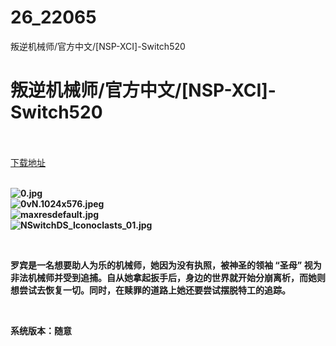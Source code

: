 # 26_22065
叛逆机械师/官方中文/[NSP-XCI]-Switch520
# 叛逆机械师/官方中文/[NSP-XCI]-Switch520
 <br/></br>
[下载地址](https://www.switch520.cc/article/22065 "下载地址")
<br/></br>

<p><strong><img title="0.jpg" src="https://www.switch520.cc/muke_img/2021_09_04_0e531a48e96cc.jpg" alt="0.jpg"></strong><br>
<strong><img title="0vN.1024x576.jpeg" src="https://www.switch520.cc/muke_img/2021_09_04_f1a126856d9a5.jpeg" alt="0vN.1024x576.jpeg"></strong><br>
<strong><img title="maxresdefault.jpg" src="https://www.switch520.cc/muke_img/2021_09_04_9afc25bc29301.jpg" alt="maxresdefault.jpg"></strong><br>
<strong><img title="NSwitchDS_Iconoclasts_01.jpg" src="https://www.switch520.cc/muke_img/2021_09_04_3a7c175cb2655.jpg" alt="NSwitchDS_Iconoclasts_01.jpg">&nbsp;</strong></p>
<p>&nbsp;</p>
<p><strong>罗宾是一名想要助人为乐的机械师，她因为没有执照，被神圣的领袖 “圣母” 视为非法机械师并受到追捕。自从她拿起扳手后，身边的世界就开始分崩离析，而她则想尝试去恢复一切。同时，在赎罪的道路上她还要尝试摆脱特工的追踪。</strong></p>
<p>&nbsp;</p>
<p><strong>系统版本：随意</strong></p>
